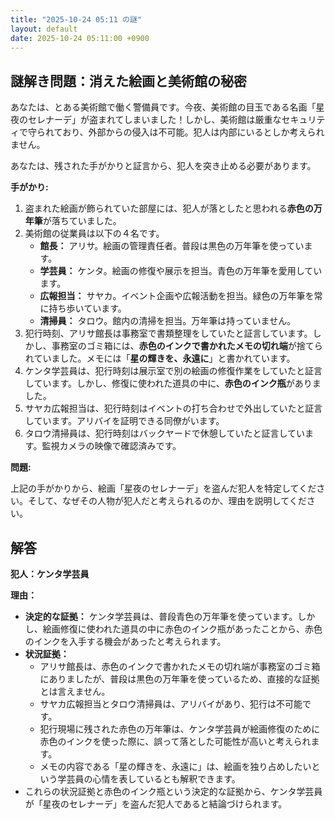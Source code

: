```yaml
---
title: "2025-10-24 05:11 の謎"
layout: default
date: 2025-10-24 05:11:00 +0900
---
```

## 謎解き問題：消えた絵画と美術館の秘密

あなたは、とある美術館で働く警備員です。今夜、美術館の目玉である名画「星夜のセレナーデ」が盗まれてしまいました！しかし、美術館は厳重なセキュリティで守られており、外部からの侵入は不可能。犯人は内部にいるとしか考えられません。

あなたは、残された手がかりと証言から、犯人を突き止める必要があります。

**手がかり:**

1.  盗まれた絵画が飾られていた部屋には、犯人が落としたと思われる**赤色の万年筆**が落ちていました。
2.  美術館の従業員は以下の４名です。
    *   **館長：** アリサ。絵画の管理責任者。普段は黒色の万年筆を使っています。
    *   **学芸員：** ケンタ。絵画の修復や展示を担当。青色の万年筆を愛用しています。
    *   **広報担当：** サヤカ。イベント企画や広報活動を担当。緑色の万年筆を常に持ち歩いています。
    *   **清掃員：** タロウ。館内の清掃を担当。万年筆は持っていません。
3.  犯行時刻、アリサ館長は事務室で書類整理をしていたと証言しています。しかし、事務室のゴミ箱には、**赤色のインクで書かれたメモの切れ端**が捨てられていました。メモには「**星の輝きを、永遠に**」と書かれています。
4.  ケンタ学芸員は、犯行時刻は展示室で別の絵画の修復作業をしていたと証言しています。しかし、修復に使われた道具の中に、**赤色のインク瓶**がありました。
5.  サヤカ広報担当は、犯行時刻はイベントの打ち合わせで外出していたと証言しています。アリバイを証明できる同僚がいます。
6.  タロウ清掃員は、犯行時刻はバックヤードで休憩していたと証言しています。監視カメラの映像で確認済みです。

**問題:**

上記の手がかりから、絵画「星夜のセレナーデ」を盗んだ犯人を特定してください。そして、なぜその人物が犯人だと考えられるのか、理由を説明してください。

## 解答

**犯人：ケンタ学芸員**

**理由：**

*   **決定的な証拠：** ケンタ学芸員は、普段青色の万年筆を使っています。しかし、絵画修復に使われた道具の中に赤色のインク瓶があったことから、赤色のインクを入手する機会があったと考えられます。
*   **状況証拠：**
    *   アリサ館長は、赤色のインクで書かれたメモの切れ端が事務室のゴミ箱にありましたが、普段は黒色の万年筆を使っているため、直接的な証拠とは言えません。
    *   サヤカ広報担当とタロウ清掃員は、アリバイがあり、犯行は不可能です。
    *   犯行現場に残された赤色の万年筆は、ケンタ学芸員が絵画修復のために赤色のインクを使った際に、誤って落とした可能性が高いと考えられます。
    * メモの内容である「星の輝きを、永遠に」は、絵画を独り占めしたいという学芸員の心情を表しているとも解釈できます。
*   これらの状況証拠と赤色のインク瓶という決定的な証拠から、ケンタ学芸員が「星夜のセレナーデ」を盗んだ犯人であると結論づけられます。

